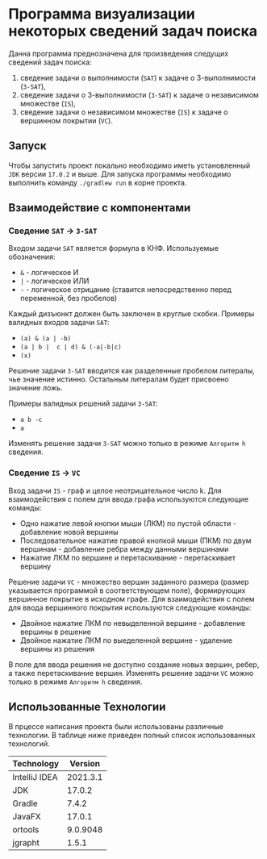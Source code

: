 # Программа визуализации некоторых сведений задач поиска
Данна программа преднозначена для произведения следущих сведений задач поиска:
1. сведение задачи о выполнимости (`SAT`) к задаче о 3-выполнимости (`3-SAT`),
2. сведение задачи о 3-выполнимости (`3-SAT`) к задаче о независимом множестве (`IS`),
3. сведение задачи о независимом множестве (`IS`) к задаче о вершинном покрытии (`VC`).

## Запуск
Чтобы запустить проект локально необходимо иметь установленный `JDK` версии `17.0.2` и выше.
Для запуска программы необходимо выполнить команду `./gradlew run` в корне проекта.

## Взаимодействие с компонентами
### Сведение `SAT` -> `3-SAT`
Входом задачи `SAT` является формула в КНФ. Используемые обозначения:
* `&` - логическое И
* `|` - логическое ИЛИ
* `-` - логическое отрицание (ставится непосредственно перед переменной, без пробелов)

Каждый дизъюнкт должен быть заключен в круглые скобки. Примеры валидных входов задачи `SAT`:
* `(a) & (a | -b)`
* `(a | b |  c | d) & (-a|-b|c)`
* `(x)`

Решение задачи `3-SAT` вводится как разделенные пробелом литералы, чье значение истинно.
Остальным литералам будет присвоено значение ложь.

Примеры валидных решений задачи `3-SAT`:
* `a b -c`
* `a`

Изменять решение задачи `3-SAT` можно только в режиме `Алгоритм h` сведения.

### Сведение `IS` -> `VC`
Вход задачи `IS` - граф и целое неотрицательное число k. Для взаимодействия с полем для ввода графа используются следующие команды:
* Одно нажатие левой кнопки мыши (ЛКМ) по пустой области - добавление новой вершины
* Последовательное нажатие правой кнопкой мыши (ПКМ) по двум вершинам - добавление ребра между данными вершинами
* Нажатие ЛКМ по вершине и перетаскивание - перетаскивает вершину

Решение задачи `VC` - множество вершин заданного размера (размер указывается программой в соответствующем поле),
формирующих вершинное покрытие в исходном графе. Для взаимодействия с полем для ввода вершинного покрытия используются следующие команды:
* Двойное нажатие ЛКМ по невыделенной вершине - добавление вершины в решение
* Двойное нажатие ЛКМ по выеделенной вершине - удаление вершины из решения

В поле для ввода решения не доступно создание новых вершин, ребер, а также перетаскивание вершин.
Изменять решение задачи `VC` можно только в режиме `Алгоритм h` сведения.


## Использованные Технологии
В прцессе написания проекта были использованы различные технологии. В таблице ниже приведен полный список использованных технологий.

| Technology    | Version  |
|---------------|----------|
| IntelliJ IDEA | 2021.3.1 |
| JDK           | 17.0.2   |
| Gradle        | 7.4.2    |
| JavaFX        | 17.0.1   |
| ortools       | 9.0.9048 |
| jgrapht       | 1.5.1    |

